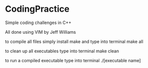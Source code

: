 # CodingPractice
Simple coding challenges in C++

All done using VIM
by Jeff Williams

to compile all files simply install make and type into terminal
	make all

to clean up all executables type into terminal
	make clean

to run a compiled executable type into terminal
	./[executable name]
